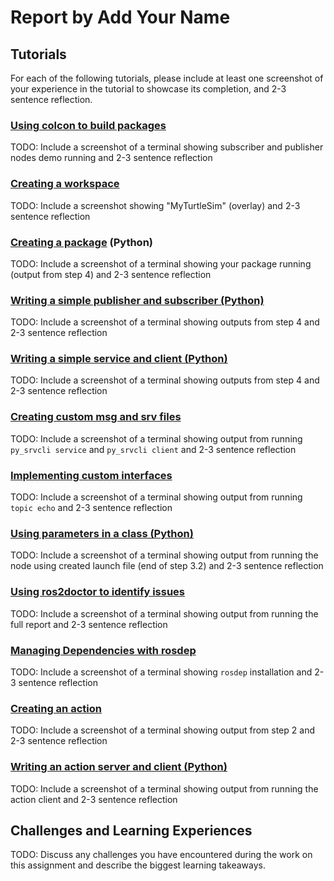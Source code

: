 # Report by Add Your Name

## Tutorials

For each of the following tutorials, please include at least one screenshot of your experience in the tutorial to showcase its completion, and 2-3 sentence reflection.

### [Using colcon to build packages](https://docs.ros.org/en/humble/Tutorials/Beginner-Client-Libraries/Colcon-Tutorial.html)

TODO: Include a screenshot of a terminal showing subscriber and publisher nodes demo running and 2-3 sentence reflection

### [Creating a workspace](https://docs.ros.org/en/humble/Tutorials/Beginner-Client-Libraries/Creating-A-Workspace/Creating-A-Workspace.html)

TODO: Include a screenshot showing "MyTurtleSim" (overlay) and 2-3 sentence reflection

### [Creating a package](https://docs.ros.org/en/humble/Tutorials/Beginner-Client-Libraries/Creating-Your-First-ROS2-Package.html) (Python) 

TODO: Include a screenshot of a terminal showing your package running (output from step 4) and 2-3 sentence reflection

### [Writing a simple publisher and subscriber (Python)](https://docs.ros.org/en/humble/Tutorials/Beginner-Client-Libraries/Writing-A-Simple-Py-Publisher-And-Subscriber.html)

TODO: Include a screenshot of a terminal showing outputs from step 4 and 2-3 sentence reflection

### [Writing a simple service and client (Python)](https://docs.ros.org/en/humble/Tutorials/Beginner-Client-Libraries/Writing-A-Simple-Py-Service-And-Client.html)

TODO: Include a screenshot of a terminal showing outputs from step 4 and 2-3 sentence reflection

### [Creating custom msg and srv files](https://docs.ros.org/en/humble/Tutorials/Beginner-Client-Libraries/Custom-ROS2-Interfaces.html)

TODO: Include a screenshot of a terminal showing output from running `py_srvcli service` and `py_srvcli client` and 2-3 sentence reflection

### [Implementing custom interfaces](https://docs.ros.org/en/humble/Tutorials/Beginner-Client-Libraries/Single-Package-Define-And-Use-Interface.html)

TODO: Include a screenshot of a terminal showing output from running `topic echo` and 2-3 sentence reflection

### [Using parameters in a class (Python)](https://docs.ros.org/en/humble/Tutorials/Beginner-Client-Libraries/Using-Parameters-In-A-Class-Python.html)

TODO: Include a screenshot of a terminal showing output from running the node using created launch file (end of step 3.2) and 2-3 sentence reflection

### [Using ros2doctor to identify issues](https://docs.ros.org/en/humble/Tutorials/Beginner-Client-Libraries/Getting-Started-With-Ros2doctor.html)

TODO: Include a screenshot of a terminal showing output from running the full report and 2-3 sentence reflection

### [Managing Dependencies with rosdep](https://docs.ros.org/en/humble/Tutorials/Intermediate/Rosdep.html)

TODO: Include a screenshot of a terminal showing `rosdep` installation and 2-3 sentence reflection

### [Creating an action](https://docs.ros.org/en/humble/Tutorials/Intermediate/Creating-an-Action.html)

TODO: Include a screenshot of a terminal showing output from step 2 and 2-3 sentence reflection

### [Writing an action server and client (Python)](https://docs.ros.org/en/humble/Tutorials/Intermediate/Writing-an-Action-Server-Client/Py.html)
 
TODO: Include a screenshot of a terminal showing output from running the action client and 2-3 sentence reflection

## Challenges and Learning Experiences

TODO: Discuss any challenges you have encountered during the work on this assignment and describe the biggest learning takeaways.